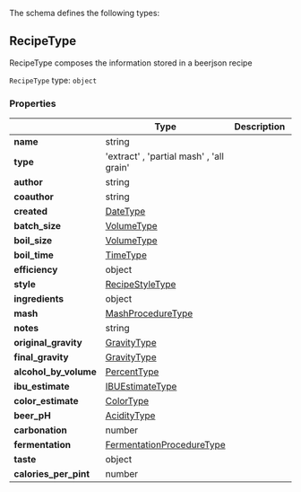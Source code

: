 The schema defines the following types:

## RecipeType

RecipeType composes the information stored in a beerjson recipe

`RecipeType` type: `object`

### Properties

|                       | Type                                                                        | Description | Required           |
| --------------------- | --------------------------------------------------------------------------- | ----------- | ------------------ |
| **name**              | string                                                                      |             | :white_check_mark: |
| **type**              | 'extract' , 'partial mash' , 'all grain'                                    |             | :white_check_mark: |
| **author**            | string                                                                      |             | :white_check_mark: |
| **coauthor**          | string                                                                      |             |                    |
| **created**           | [DateType](measureable_units.json.md#datetype)                              |             |                    |
| **batch_size**        | [VolumeType](measureable_units.json.md#volumetype)                          |             | :white_check_mark: |
| **boil_size**         | [VolumeType](measureable_units.json.md#volumetype)                          |             | :white_check_mark: |
| **boil_time**         | [TimeType](measureable_units.json.md#timetype)                              |             | :white_check_mark: |
| **efficiency**        | object                                                                      |             | :white_check_mark: |
| **style**             | [RecipeStyleType](style.json.md#recipestyletype)                            |             |                    |
| **ingredients**       | object                                                                      |             | :white_check_mark: |
| **mash**              | [MashProcedureType](mash.json.md#mashproceduretype)                         |             |                    |
| **notes**             | string                                                                      |             |                    |
| **original_gravity**  | [GravityType](measureable_units.json.md#gravitytype)                        |             |                    |
| **final_gravity**     | [GravityType](measureable_units.json.md#gravitytype)                        |             |                    |
| **alcohol_by_volume** | [PercentType](measureable_units.json.md#percenttype)                        |             |                    |
| **ibu_estimate**      | [IBUEstimateType](hop.json.md#ibuestimatetype)                              |             |                    |
| **color_estimate**    | [ColorType](measureable_units.json.md#colortype)                            |             |                    |
| **beer_pH**           | [AcidityType](measureable_units.json.md#aciditytype)                        |             |                    |
| **carbonation**       | number                                                                      |             |                    |
| **fermentation**      | [FermentationProcedureType](fermentation.json.md#fermentationproceduretype) |             |                    |
| **taste**             | object                                                                      |             |                    |
| **calories_per_pint** | number                                                                      |             |                    |
